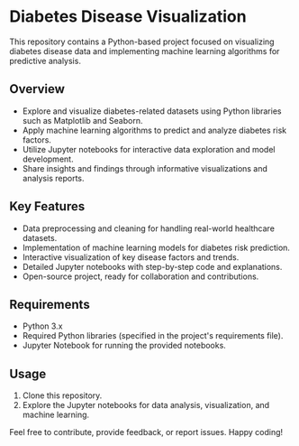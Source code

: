 # Diabetes Disease Visualization

This repository contains a Python-based project focused on visualizing diabetes disease data and implementing machine learning algorithms for predictive analysis.

## Overview

- Explore and visualize diabetes-related datasets using Python libraries such as Matplotlib and Seaborn.
- Apply machine learning algorithms to predict and analyze diabetes risk factors.
- Utilize Jupyter notebooks for interactive data exploration and model development.
- Share insights and findings through informative visualizations and analysis reports.

## Key Features

- Data preprocessing and cleaning for handling real-world healthcare datasets.
- Implementation of machine learning models for diabetes risk prediction.
- Interactive visualization of key disease factors and trends.
- Detailed Jupyter notebooks with step-by-step code and explanations.
- Open-source project, ready for collaboration and contributions.

## Requirements

- Python 3.x
- Required Python libraries (specified in the project's requirements file).
- Jupyter Notebook for running the provided notebooks.

## Usage

1. Clone this repository.
2. Explore the Jupyter notebooks for data analysis, visualization, and machine learning.

Feel free to contribute, provide feedback, or report issues. Happy coding!
